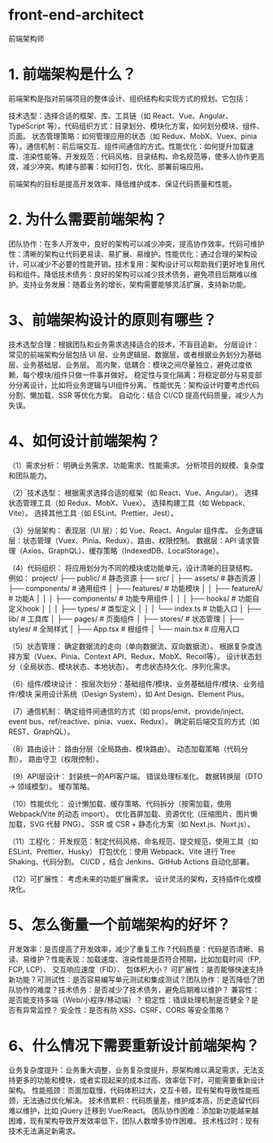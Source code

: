 # front-end-architect
前端架构师


# 1. 前端架构是什么？
前端架构是指对前端项目的整体设计、组织结构和实现方式的规划。它包括：

​技术选型：选择合适的框架、库、工具链（如 React、Vue、Angular、TypeScript 等）。
​代码组织方式：目录划分、模块化方案，如何划分模块、组件、页面。
状态管理策略：如何管理应用的状态（如 Redux、MobX、Vuex、pinia 等）。
​通信机制：前后端交互、组件间通信的方式。
​性能优化：如何提升加载速度、渲染性能等。
​开发规范：代码风格、目录结构、命名规范等，使多人协作更高效，减少冲突。
​构建与部署：如何打包、优化、部署前端应用。

前端架构的目标是提高开发效率、降低维护成本、保证代码质量和性能。

# 2. 为什么需要前端架构？
​团队协作：在多人开发中，良好的架构可以减少冲突，提高协作效率。
​代码可维护性：清晰的架构让代码更易读、易扩展、易维护。
​性能优化：通过合理的架构设计，可以减少不必要的性能开销。
​技术复用：架构设计可以帮助我们更好地复用代码和组件。
​降低技术债务：良好的架构可以减少技术债务，避免项目后期难以维护。
​支持业务发展：随着业务的增长，架构需要能够灵活扩展，支持新功能。

# 3、前端架构设计的原则有哪些？
技术选型合理：根据团队和业务需求选择适合的技术，不盲目追新。
分层设计：常见的前端架构分层包括 UI 层、业务逻辑层、数据层，或者根据业务划分为基础层、业务基础层、业务层。
高内聚，低耦合：模块之间尽量独立，避免过度依赖，每个模块/组件只做一件事并做好。
稳定性与变化隔离：将稳定部分与易变部分分离设计，比如将业务逻辑与UI组件分离。
性能优先：架构设计时要考虑代码分割、懒加载、SSR 等优化方案。
自动化：结合 CI/CD 提高代码质量，减少人为失误。

# 4、如何设计前端架构？
（1）需求分析：
明确业务需求、功能需求、性能需求。
分析项目的规模、复杂度和团队能力。

（2）技术选型：
根据需求选择合适的框架（如 React、Vue、Angular）。
选择状态管理工具（如 Redux、MobX、Vuex）。
选择构建工具（如 Webpack、Vite）。
选择其他工具（如 ESLint、Prettier、Jest）。

（3）分层架构：
表现层（UI 层）：如 Vue、React、Angular 组件库。
业务逻辑层：状态管理（Vuex、Pinia、Redux）、路由、权限控制。
数据层：API 请求管理（Axios、GraphQL）、缓存策略（IndexedDB、LocalStorage）。

（4）代码组织：
将应用划分为不同的模块或功能单元，设计清晰的目录结构。
例如：
project/
├── public/                # 静态资源
├── src/
│   ├── assets/            # 静态资源
│   ├── components/        # 通用组件
│   ├── features/          # 功能模块
│   │   ├── featureA/      # 功能A
│   │   │   ├── components/ # 功能专用组件
│   │   │   ├── hooks/     # 功能自定义hook
│   │   │   ├── types/     # 类型定义
│   │   │   └── index.ts   # 功能入口
│   ├── lib/               # 工具库
│   ├── pages/             # 页面组件
│   ├── stores/            # 状态管理
│   ├── styles/            # 全局样式
│   ├── App.tsx            # 根组件
│   └── main.tsx           # 应用入口

（5）状态管理：
确定数据流的走向（单向数据流、双向数据流）。
根据复杂度选择方案（Vuex、Pinia、Context API、Redux、MobX、Recoil等）。
设计状态划分（全局状态、模块状态、本地状态）。
考虑状态持久化、序列化需求。

（6）组件/模块设计：
按层次划分：基础组件/模块、业务基础组件/模块、业务组件/模块
采用设计系统（Design System），如 Ant Design、Element Plus。

（7）通信机制：
确定组件间通信的方式（如 props/emit、provide/inject、event bus、ref/reactive、pinia、vuex、Redux）。
确定前后端交互的方式（如 REST、GraphQL）。

（8）路由设计：
路由分层（全局路由、模块路由）。
动态加载策略（代码分割）。
路由守卫（权限控制）。

（9）API层设计：
封装统一的API客户端。
错误处理标准化。
数据转换层（DTO -> 领域模型）。
缓存策略。

（10）性能优化：
设计懒加载、缓存策略、代码拆分（按需加载，使用 Webpack/Vite 的动态 import）。
优化首屏加载、资源优化（压缩图片、图片懒加载，SVG 代替 PNG）。
SSR 或 CSR + 静态化方案（如 Next.js、Nuxt.js）。

（11）工程化：
开发规范：制定代码风格、命名规范、提交规范，使用工具（如 ESLint、Prettier、Husky）
打包优化：使用 Webpack、Vite 进行 Tree Shaking、代码分割。
CI/CD ，结合 Jenkins、GitHub Actions 自动化部署。

（12）​可扩展性：
考虑未来的功能扩展需求。
设计灵活的架构，支持插件化或模块化。

# 5、怎么衡量一个前端架构的好坏？
开发效率：是否提高了开发效率，减少了重复工作？
​代码质量：代码是否清晰、易读、易维护？
​性能表现：加载速度、渲染性能是否符合预期，比如加载时间（FP, FCP, LCP）、 交互响应速度（FID）、 包体积大小？
​可扩展性：是否能够快速支持新功能？
​可测试性：是否容易编写单元测试和集成测试？
​团队协作：是否降低了团队协作的难度？
​技术债务：是否减少了技术债务，避免后期难以维护？
兼容性：是否能支持多端（Web/小程序/移动端）？
稳定性：错误处理机制是否健全？是否有异常监控？
安全性：是否有防 XSS、CSRF、CORS 等安全策略？

# 6、什么情况下需要重新设计前端架构？
业务复杂度提升：业务重大调整，业务复杂度提升，原架构难以满足需求，无法支持更多的功能和模块，或者实现起来的成本过高、效率低下时，可能需要重新设计架构。
性能瓶颈：页面加载慢，代码体积过大，交互卡顿，现有架构导致性能瓶颈，无法通过优化解决。
技术债累积：代码质量差，维护成本高，历史遗留代码难以维护，比如 jQuery 迁移到 Vue/React。
团队协作困难：添加新功能越来越困难，现有架构导致开发效率低下，团队人数增多协作困难。
技术栈过时：现有技术无法满足新需求。





